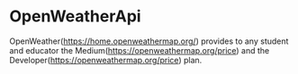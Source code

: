 # OpenWeatherApi

OpenWeather(https://home.openweathermap.org/) provides to any student and educator the Medium(https://openweathermap.org/price) and the Developer(https://openweathermap.org/price) plan.

